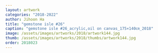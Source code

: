 ```yaml
---
layout: artwork
categories: "2018-2022"
author: Jihoon Ha
title: "gemstone isle #26"
caption: "gemstone isle #26_acrylic,oil on canvas_175×140㎝_2018"
image: /assets/images/artworks/2018/artwork144.jpg
thumb: /assets/images/artworks/2018/thumbs/artwork144.jpg
order: 2018023
---
```

